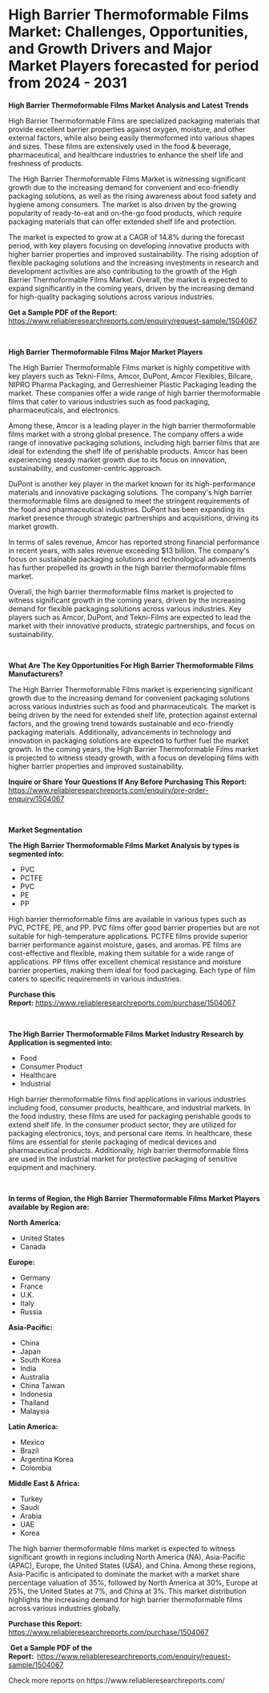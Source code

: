 <p><h1>High Barrier Thermoformable Films Market: Challenges, Opportunities, and Growth Drivers and Major Market Players forecasted for period from 2024 - 2031</h1></p><p><strong>High Barrier Thermoformable Films Market Analysis and Latest Trends</strong></p>
<p><p>High Barrier Thermoformable Films are specialized packaging materials that provide excellent barrier properties against oxygen, moisture, and other external factors, while also being easily thermoformed into various shapes and sizes. These films are extensively used in the food & beverage, pharmaceutical, and healthcare industries to enhance the shelf life and freshness of products.</p><p>The High Barrier Thermoformable Films Market is witnessing significant growth due to the increasing demand for convenient and eco-friendly packaging solutions, as well as the rising awareness about food safety and hygiene among consumers. The market is also driven by the growing popularity of ready-to-eat and on-the-go food products, which require packaging materials that can offer extended shelf life and protection.</p><p>The market is expected to grow at a CAGR of 14.8% during the forecast period, with key players focusing on developing innovative products with higher barrier properties and improved sustainability. The rising adoption of flexible packaging solutions and the increasing investments in research and development activities are also contributing to the growth of the High Barrier Thermoformable Films Market. Overall, the market is expected to expand significantly in the coming years, driven by the increasing demand for high-quality packaging solutions across various industries.</p></p>
<p><strong>Get a Sample PDF of the Report:&nbsp;</strong> <a href="https://www.reliableresearchreports.com/enquiry/request-sample/1504067">https://www.reliableresearchreports.com/enquiry/request-sample/1504067</a></p>
<p>&nbsp;</p>
<p><strong>High Barrier Thermoformable Films Major Market Players</strong></p>
<p><p>The High Barrier Thermoformable Films market is highly competitive with key players such as Tekni-Films, Amcor, DuPont, Amcor Flexibles, Bilcare, NIPRO Pharma Packaging, and Gerreshiemer Plastic Packaging leading the market. These companies offer a wide range of high barrier thermoformable films that cater to various industries such as food packaging, pharmaceuticals, and electronics.</p><p>Among these, Amcor is a leading player in the high barrier thermoformable films market with a strong global presence. The company offers a wide range of innovative packaging solutions, including high barrier films that are ideal for extending the shelf life of perishable products. Amcor has been experiencing steady market growth due to its focus on innovation, sustainability, and customer-centric approach.</p><p>DuPont is another key player in the market known for its high-performance materials and innovative packaging solutions. The company's high barrier thermoformable films are designed to meet the stringent requirements of the food and pharmaceutical industries. DuPont has been expanding its market presence through strategic partnerships and acquisitions, driving its market growth.</p><p>In terms of sales revenue, Amcor has reported strong financial performance in recent years, with sales revenue exceeding $13 billion. The company's focus on sustainable packaging solutions and technological advancements has further propelled its growth in the high barrier thermoformable films market.</p><p>Overall, the high barrier thermoformable films market is projected to witness significant growth in the coming years, driven by the increasing demand for flexible packaging solutions across various industries. Key players such as Amcor, DuPont, and Tekni-Films are expected to lead the market with their innovative products, strategic partnerships, and focus on sustainability.</p></p>
<p>&nbsp;</p>
<p><strong>What Are The Key Opportunities For High Barrier Thermoformable Films Manufacturers?</strong></p>
<p><p>The High Barrier Thermoformable Films market is experiencing significant growth due to the increasing demand for convenient packaging solutions across various industries such as food and pharmaceuticals. The market is being driven by the need for extended shelf life, protection against external factors, and the growing trend towards sustainable and eco-friendly packaging materials. Additionally, advancements in technology and innovation in packaging solutions are expected to further fuel the market growth. In the coming years, the High Barrier Thermoformable Films market is projected to witness steady growth, with a focus on developing films with higher barrier properties and improved sustainability.</p></p>
<p><strong>Inquire or Share Your Questions If Any Before Purchasing This Report:</strong> <a href="https://www.reliableresearchreports.com/enquiry/pre-order-enquiry/1504067">https://www.reliableresearchreports.com/enquiry/pre-order-enquiry/1504067</a></p>
<p>&nbsp;</p>
<p><strong>Market Segmentation</strong></p>
<p><strong>The High Barrier Thermoformable Films Market Analysis by types is segmented into:</strong></p>
<p><ul><li>PVC</li><li>PCTFE</li><li>PVC</li><li>PE</li><li>PP</li></ul></p>
<p><p>High barrier thermoformable films are available in various types such as PVC, PCTFE, PE, and PP. PVC films offer good barrier properties but are not suitable for high-temperature applications. PCTFE films provide superior barrier performance against moisture, gases, and aromas. PE films are cost-effective and flexible, making them suitable for a wide range of applications. PP films offer excellent chemical resistance and moisture barrier properties, making them ideal for food packaging. Each type of film caters to specific requirements in various industries.</p></p>
<p><strong>Purchase this Report:&nbsp;</strong><a href="https://www.reliableresearchreports.com/purchase/1504067">https://www.reliableresearchreports.com/purchase/1504067</a></p>
<p>&nbsp;</p>
<p><strong>The High Barrier Thermoformable Films Market Industry Research by Application is segmented into:</strong></p>
<p><ul><li>Food</li><li>Consumer Product</li><li>Healthcare</li><li>Industrial</li></ul></p>
<p><p>High barrier thermoformable films find applications in various industries including food, consumer products, healthcare, and industrial markets. In the food industry, these films are used for packaging perishable goods to extend shelf life. In the consumer product sector, they are utilized for packaging electronics, toys, and personal care items. In healthcare, these films are essential for sterile packaging of medical devices and pharmaceutical products. Additionally, high barrier thermoformable films are used in the industrial market for protective packaging of sensitive equipment and machinery.</p></p>
<p>&nbsp;</p>
<p><strong>In terms of Region, the High Barrier Thermoformable Films Market Players available by Region are:</strong></p>
<p>
    <p> <strong> North America: </strong>
        <ul>
            <li>United States</li>
            <li>Canada</li>
        </ul>
        </p> 
    <p> <strong> Europe: </strong>
        <ul>
            <li>Germany</li>
            <li>France</li>
            <li>U.K.</li>
            <li>Italy</li>
            <li>Russia</li>
        </ul>
        </p> 
    <p> <strong> Asia-Pacific: </strong>
        <ul>
            <li>China</li>
            <li>Japan</li>
            <li>South Korea</li>
            <li>India</li>
            <li>Australia</li>
            <li>China Taiwan</li>
            <li>Indonesia</li>
            <li>Thailand</li>
            <li>Malaysia</li>
        </ul>
        </p> 
    <p> <strong> Latin America: </strong>
        <ul>
            <li>Mexico</li>
            <li>Brazil</li>
            <li>Argentina Korea</li>
            <li>Colombia</li>
        </ul>
        </p> 
    <p> <strong> Middle East & Africa: </strong>
        <ul>
            <li>Turkey</li>
            <li>Saudi</li>
            <li>Arabia</li>
            <li>UAE</li>
            <li>Korea</li>
        </ul>
    </p>
    </p>
<p><p>The high barrier thermoformable films market is expected to witness significant growth in regions including North America (NA), Asia-Pacific (APAC), Europe, the United States (USA), and China. Among these regions, Asia-Pacific is anticipated to dominate the market with a market share percentage valuation of 35%, followed by North America at 30%, Europe at 25%, the United States at 7%, and China at 3%. This market distribution highlights the increasing demand for high barrier thermoformable films across various industries globally.</p></p>
<p><strong>Purchase this Report: </strong><a href="https://www.reliableresearchreports.com/purchase/1504067">https://www.reliableresearchreports.com/purchase/1504067</a></p>
<p>&nbsp;<strong>Get a Sample PDF of the Report:&nbsp;&nbsp;</strong><a href="https://www.reliableresearchreports.com/enquiry/request-sample/1504067">https://www.reliableresearchreports.com/enquiry/request-sample/1504067</a></p>
<p><strong></strong></p>
<p>Check more reports on https://www.reliableresearchreports.com/</p>